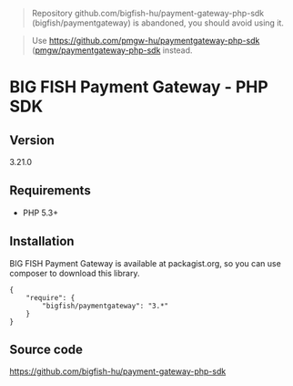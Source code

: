 > Repository github.com/bigfish-hu/payment-gateway-php-sdk (bigfish/paymentgateway) is abandoned, you should avoid using it.

> Use https://github.com/pmgw-hu/paymentgateway-php-sdk ([pmgw/paymentgateway-php-sdk](https://packagist.org/packages/pmgw/paymentgateway-php-sdk) instead.

# BIG FISH Payment Gateway - PHP SDK

## Version

3.21.0

## Requirements

 * PHP 5.3+

## Installation

BIG FISH Payment Gateway is available at packagist.org, so you can use composer to download this library.

```
{
    "require": {
        "bigfish/paymentgateway": "3.*"
    }
}
```

## Source code

https://github.com/bigfish-hu/payment-gateway-php-sdk
